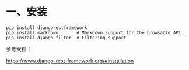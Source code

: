 # 一、安装
```
pip install djangorestframework
pip install markdown       # Markdown support for the browsable API.
pip install django-filter  # Filtering support
```


参考文档：

https://www.django-rest-framework.org/#installation
